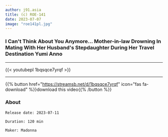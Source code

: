 ```yaml
---
author: j91.asia
title: (c) ROE-141
date: 2023-07-07
image: "roe141pl.jpg"
---
```


### I Can't Think About You Anymore... Mother-in-law Drowning In Mating With Her Husband's Stepdaughter During Her Travel Destination Yumi Anno
___

{{< youtubepl 1bqsqce7yrqf >}}
___

{{% button href="https://streamsb.net/d/1bqsqce7yrqf" icon="fas fa-download" %}}download this video{{% /button %}}
### About

`Release date: 2023-07-11`

`Duration: 120 min`

`Maker:	Madonna`